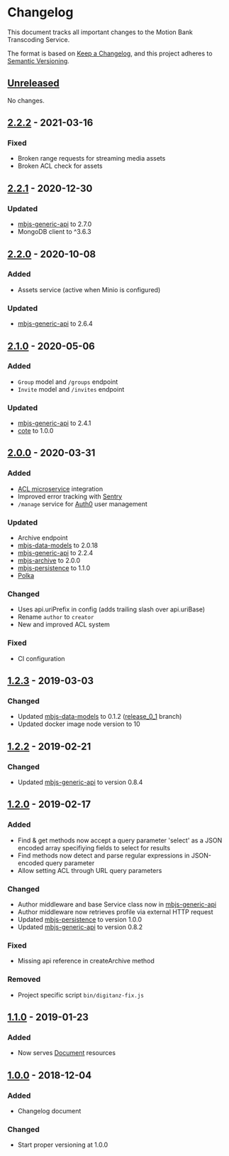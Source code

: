 # Changelog

This document tracks all important changes to the Motion Bank Transcoding Service.

The format is based on [Keep a Changelog](https://keepachangelog.com/en/1.0.0/),
and this project adheres to [Semantic Versioning](https://semver.org/spec/v2.0.0.html).

## [Unreleased]

No changes.


## [2.2.2] - 2021-03-16

### Fixed

- Broken range requests for streaming media assets
- Broken ACL check for assets


## [2.2.1] - 2020-12-30

### Updated

- [mbjs-generic-api](https://gitlab.rlp.net/motionbank/mbjs/generic-api)
to 2.7.0
- MongoDB client to ^3.6.3


## [2.2.0] - 2020-10-08

### Added

- Assets service (active when Minio is configured)

### Updated

- [mbjs-generic-api](https://gitlab.rlp.net/motionbank/mbjs/generic-api)
to 2.6.4


## [2.1.0] - 2020-05-06

### Added

- `Group` model and `/groups` endpoint
- `Invite` model and `/invites` endpoint

### Updated

- [mbjs-generic-api](https://gitlab.rlp.net/motionbank/mbjs/generic-api)
to 2.4.1
- [cote](https://github.com/dashersw/cote)
to 1.0.0


## [2.0.0] - 2020-03-31

### Added

- [ACL microservice](https://gitlab.rlp.net/motionbank/microservices/acl) integration
- Improved error tracking with [Sentry](https://sentry.io)
- `/manage` service for [Auth0](https://auth0.com) user management

### Updated

- Archive endpoint
- [mbjs-data-models](https://gitlab.rlp.net/motionbank/mbjs/data-models)
to 2.0.18
- [mbjs-generic-api](https://gitlab.rlp.net/motionbank/mbjs/generic-api)
to 2.2.4
- [mbjs-archive](https://gitlab.rlp.net/motionbank/mbjs/archive)
to 2.0.0
- [mbjs-persistence](https://gitlab.rlp.net/motionbank/mbjs/persistence)
to 1.1.0
- [Polka](https://github.com/lukeed/polka)

### Changed

- Uses api.uriPrefix in config (adds trailing slash over api.uriBase)
- Rename `author` to `creator`
- New and improved ACL system

### Fixed

- CI configuration


## [1.2.3] - 2019-03-03

### Changed

- Updated [mbjs-data-models](https://gitlab.rlp.net/motionbank/mbjs/data-models)
to 0.1.2 ([release_0_1](https://gitlab.rlp.net/motionbank/mbjs/data-models/commits/release_0_1)
branch)
- Updated docker image node version to 10


## [1.2.2] - 2019-02-21

### Changed

- Updated [mbjs-generic-api](https://gitlab.rlp.net/motionbank/mbjs/generic-api) to version 0.8.4


## [1.2.0] - 2019-02-17

### Added

- Find & get methods now accept a query parameter 'select' as a JSON encoded array specifiying fields to select for results
- Find methods now detect and parse regular expressions in JSON-encoded query parameter
- Allow setting ACL through URL query parameters

### Changed

- Author middleware and base Service class now in [mbjs-generic-api](https://gitlab.rlp.net/motionbank/mbjs/generic-api)
- Author middleware now retrieves profile via external HTTP request
- Updated [mbjs-persistence](https://gitlab.rlp.net/motionbank/mbjs/persistence) to version 1.0.0
- Updated [mbjs-generic-api](https://gitlab.rlp.net/motionbank/mbjs/generic-api) to version 0.8.2

### Fixed

- Missing api reference in createArchive method

### Removed

- Project specific script `bin/digitanz-fix.js`


## [1.1.0] - 2019-01-23

### Added

- Now serves [Document](https://gitlab.rlp.net/motionbank/mbjs/data-models/tree/master/src/models/document) resources


## [1.0.0] - 2018-12-04

### Added

- Changelog document

### Changed

- Start proper versioning at 1.0.0


[Unreleased]: https://gitlab.rlp.net/motionbank/api/compare/v2.2.2...release_2_2
[2.2.2]: https://gitlab.rlp.net/motionbank/api/compare/v2.2.1...v2.2.2
[2.2.1]: https://gitlab.rlp.net/motionbank/api/compare/v2.2.0...v2.2.1
[2.2.0]: https://gitlab.rlp.net/motionbank/api/compare/v2.1.0...v2.2.0
[2.1.0]: https://gitlab.rlp.net/motionbank/api/compare/v2.0.0...v2.1.0
[2.0.0]: https://gitlab.rlp.net/motionbank/api/compare/v1.2.3...v2.0.0
[1.2.3]: https://gitlab.rlp.net/motionbank/api/compare/v1.2.2...v1.2.3
[1.2.2]: https://gitlab.rlp.net/motionbank/api/compare/v1.2.0...v1.2.2
[1.2.0]: https://gitlab.rlp.net/motionbank/api/compare/v1.1.0...v1.2.0
[1.1.0]: https://gitlab.rlp.net/motionbank/api/compare/v1.0.0...v1.1.0
[1.0.0]: https://gitlab.rlp.net/motionbank/api/compare/initial...v1.0.0

